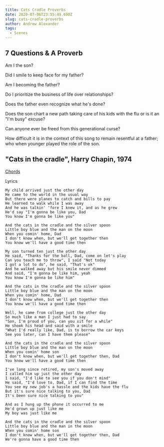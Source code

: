 ```yaml
---
title: Cats Cradle Proverbs
date: 2020-07-06T23:55:49.690Z
slug: cats-cradle-proverbs
author: Andrew Alexander
tags:
  - Scenes
---
```


## 7 Questions & A Proverb

Am I the son?

Did I smile to keep face for my father?

Am I becoming the father?

Do I prioritize the business of life over relationships?

Does the father even recognize what he's done?

Does the son chart a new path taking care of his kids with the flu or is it an "I'm busy" excuse?

Can anyone ever be freed from this generational curse?

How difficult it is in the context of this song to remain resentful at a father; who when younger played the role of the son.

## "Cats in the cradle", Harry Chapin, 1974

[Chords](/songs/cats-in-the-cradle)

Lyrics

```
My child arrived just the other day
He came to the world in the usual way
But there were planes to catch and bills to pay
He learned to walk while I was away
And he was talkin' 'fore I knew it, and as he grew
He'd say "I'm gonna be like you, Dad
You know I'm gonna be like you"

And the cats in the cradle and the silver spoon
Little boy blue and the man on the moon
When you comin' home, Dad
I don't know when, but we'll get together then
You know we'll have a good time then

My son turned ten just the other day
He said, "Thanks for the ball, Dad, come on let's play
Can you teach me to throw", I said "Not today
I got a lot to do", he said, "That's ok"
And he walked away but his smile never dimmed
And said, "I'm gonna be like him, yeah
You know I'm gonna be like him"

And the cats in the cradle and the silver spoon
Little boy blue and the man on the moon
When you comin' home, Dad
I don't know when, but we'll get together then
You know we'll have a good time then

Well, he came from college just the other day
So much like a man I just had to say
"Son, I'm proud of you, can you sit for a while"
He shook his head and said with a smile
"What I'd really like, Dad, is to borrow the car keys
See you later, can I have them please"

And the cats in the cradle and the silver spoon
Little boy blue and the man on the moon
When you comin' home son
I don't know when, but we'll get together then, Dad
You know we'll have a good time then

I've long since retired, my son's moved away
I called him up just the other day
I said, "I'd like to see you if you don't mind"
He said, "I'd love to, Dad, if I can find the time
You see my new job's a hassle and the kids have the flu
But it's sure nice talking to you, Dad
It's been sure nice talking to you"

And as I hung up the phone it occurred to me
He'd grown up just like me
My boy was just like me

And the cats in the cradle and the silver spoon
Little boy blue and the man in the moon
When you comin' home son
I don't know when, but we'll get together then, Dad
We're gonna have a good time then
```

